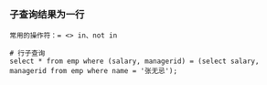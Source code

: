 ### 子查询结果为一行

```
常用的操作符：= <> in、not in
```

```mysql
# 行子查询
select * from emp where (salary, managerid) = (select salary, managerid from emp where name = '张无忌');
```

